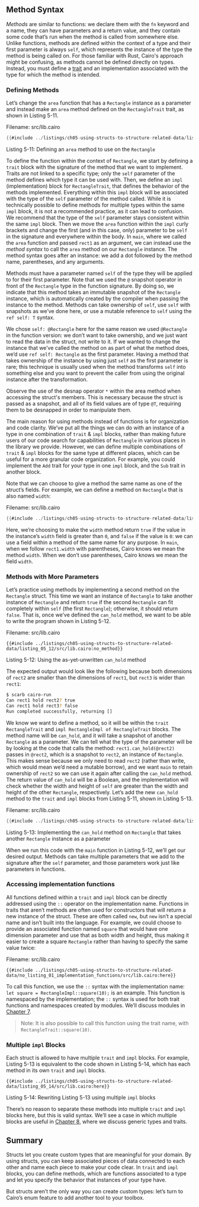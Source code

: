 ## Method Syntax

_Methods_ are similar to functions: we declare them with the `fn` keyword and a
name, they can have parameters and a return value, and they contain some code
that’s run when the method is called from somewhere else. Unlike functions,
methods are defined within the context of a type and their first parameter is
always `self`, which represents the instance of the type the method is being
called on. For those familiar with Rust, Cairo's approach might be confusing, as
methods cannot be defined directly on types. Instead, you must define a [trait](./ch08-02-traits-in-cairo.md)
and an implementation associated with the type for which the method is intended.

### Defining Methods

Let’s change the `area` function that has a `Rectangle` instance as a parameter
and instead make an `area` method defined on the `RectangleTrait` trait, as
shown in Listing 5-11.

<span class="filename">Filename: src/lib.cairo</span>

```rust
{{#include ../listings/ch05-using-structs-to-structure-related-data/listing_05_11/src/lib.cairo}}
```

<span class="caption">Listing 5-11: Defining an `area` method to use on the
`Rectangle` </span>

To define the function within the context of `Rectangle`, we start by defining a
`trait` block with the signature of the method that we want to implement. Traits
are not linked to a specific type; only the `self` parameter of the method
defines which type it can be used with. Then, we define an `impl`
(implementation) block for `RectangleTrait`, that defines the behavior of the
methods implemented. Everything within this `impl` block will be associated with
the type of the `self` parameter of the method called. While it is technically
possible to define methods for multiple types within the same `impl` block, it
is not a recommended practice, as it can lead to confusion. We recommend that
the type of the `self` parameter stays consistent within the same `impl` block.
Then we move the `area` function within the `impl` curly brackets and change the
first (and in this case, only) parameter to be `self` in the signature and
everywhere within the body. In `main`, where we called the `area` function and
passed `rect1` as an argument, we can instead use the _method syntax_ to call
the `area` method on our `Rectangle` instance. The method syntax goes after an
instance: we add a dot followed by the method name, parentheses, and any
arguments.

Methods must have a parameter named `self` of the type they will be applied to
for their first parameter. Note that we used the `@` snapshot operator in front
of the `Rectangle` type in the function signature. By doing so, we indicate that
this method takes an immutable snapshot of the `Rectangle` instance, which is
automatically created by the compiler when passing the instance to the method.
Methods can take ownership of `self`, use `self` with snapshots as we’ve done
here, or use a mutable reference to `self` using the `ref self: T` syntax.

We chose `self: @Rectangle` here for the same reason we used `@Rectangle` in the
function version: we don’t want to take ownership, and we just want to read the
data in the struct, not write to it. If we wanted to change the instance that
we’ve called the method on as part of what the method does, we’d use `ref self:
Rectangle` as the first parameter. Having a method that takes ownership of the
instance by using just `self` as the first parameter is rare; this technique is
usually used when the method transforms `self` into something else and you want
to prevent the caller from using the original instance after the transformation.

Observe the use of the desnap operator `*` within the area method when accessing
the struct's members. This is necessary because the struct is passed as a
snapshot, and all of its field values are of type `@T`, requiring them to be
desnapped in order to manipulate them.

The main reason for using methods instead of functions is for organization and
code clarity. We’ve put all the things we can do with an instance of a type in
one combination of `trait` & `impl` blocks, rather than making future users of
our code search for capabilities of `Rectangle` in various places in the library
we provide. However, we can define multiple combinations of `trait` & `impl`
blocks for the same type at different places, which can be useful for a more
granular code organization. For example, you could implement the `Add` trait for
your type in one `impl` block, and the `Sub` trait in another block.

Note that we can choose to give a method the same name as one of the struct’s
fields. For example, we can define a method on `Rectangle` that is also named
`width`:

<span class="filename">Filename: src/lib.cairo</span>

```rust
{{#include ../listings/ch05-using-structs-to-structure-related-data/listing_05_14_width_method/src/lib.cairo}}
```

Here, we’re choosing to make the `width` method return `true` if the value in
the instance’s `width` field is greater than `0`, and `false` if the value is
`0`: we can use a field within a method of the same name for any purpose. In
`main`, when we follow `rect1.width` with parentheses, Cairo knows we mean the
method `width`. When we don’t use parentheses, Cairo knows we mean the field
`width`.

### Methods with More Parameters

Let’s practice using methods by implementing a second method on the `Rectangle`
struct. This time we want an instance of `Rectangle` to take another instance of
`Rectangle` and return `true` if the second `Rectangle` can fit completely
within `self` (the first `Rectangle`); otherwise, it should return `false`. That
is, once we’ve defined the `can_hold` method, we want to be able to write the
program shown in Listing 5-12.

<span class="filename">Filename: src/lib.cairo</span>

```rust,does_not_compile
{{#include ../listings/ch05-using-structs-to-structure-related-data/listing_05_12/src/lib.cairo:no_method}}
```

<span class="caption">Listing 5-12: Using the as-yet-unwritten `can_hold`
method</span>

The expected output would look like the following because both dimensions of
`rect2` are smaller than the dimensions of `rect1`, but `rect3` is wider than
`rect1`:

```bash
$ scarb cairo-run
Can rect1 hold rect2? true
Can rect1 hold rect3? false
Run completed successfully, returning []

```

We know we want to define a method, so it will be within the `trait
RectangleTrait` and `impl RectangleImpl of RectangleTrait` blocks. The method
name will be `can_hold`, and it will take a snapshot of another `Rectangle` as a
parameter. We can tell what the type of the parameter will be by looking at the
code that calls the method: `rect1.can_hold(@rect2)` passes in `@rect2`, which
is a snapshot to `rect2`, an instance of `Rectangle`. This makes sense because
we only need to read `rect2` (rather than write, which would mean we’d need a
mutable borrow), and we want `main` to retain ownership of `rect2` so we can use
it again after calling the `can_hold` method. The return value of `can_hold`
will be a Boolean, and the implementation will check whether the width and
height of `self` are greater than the width and height of the other `Rectangle`,
respectively. Let’s add the new `can_hold` method to the `trait` and `impl`
blocks from Listing 5-11, shown in Listing 5-13.

<span class="filename">Filename: src/lib.cairo</span>

```rust
{{#include ../listings/ch05-using-structs-to-structure-related-data/listing_05_12/src/lib.cairo:trait_impl}}
```

<span class="caption">Listing 5-13: Implementing the `can_hold` method on
`Rectangle` that takes another `Rectangle` instance as a parameter</span>

When we run this code with the `main` function in Listing 5-12, we’ll get our
desired output. Methods can take multiple parameters that we add to the
signature after the `self` parameter, and those parameters work just like
parameters in functions.

### Accessing implementation functions

All functions defined within a `trait` and `impl` block can be directly
addressed using the `::` operator on the implementation name. Functions in
traits that aren’t methods are often used for constructors that will return a
new instance of the struct. These are often called `new`, but `new` isn’t a
special name and isn’t built into the language. For example, we could choose to
provide an associated function named `square` that would have one dimension
parameter and use that as both width and height, thus making it easier to create
a square `Rectangle` rather than having to specify the same value twice:

<span class="filename">Filename: src/lib.cairo</span>

```rust,noplayground
{{#include ../listings/ch05-using-structs-to-structure-related-data/no_listing_01_implementation_functions/src/lib.cairo:here}}
```

To call this function, we use the `::` syntax with the implementation name: `let
square = RectangleImpl::square(10);` is an example. This function is namespaced
by the implementation; the `::` syntax is used for both trait functions and
namespaces created by modules. We’ll discuss modules in [Chapter 7](ch07-02-defining-modules-to-control-scope.md).

> Note: It is also possible to call this function using the trait name, with
> `RectangleTrait::square(10)`.

### Multiple `impl` Blocks

Each struct is allowed to have multiple `trait` and `impl` blocks. For example,
Listing 5-13 is equivalent to the code shown in Listing 5-14, which has each
method in its own `trait` and `impl` blocks.

```rust,noplayground
{{#include ../listings/ch05-using-structs-to-structure-related-data/listing_05_14/src/lib.cairo:here}}
```

<span class="caption">Listing 5-14: Rewriting Listing 5-13 using multiple `impl`
blocks</span>

There’s no reason to separate these methods into multiple `trait` and `impl`
blocks here, but this is valid syntax. We’ll see a case in which multiple blocks
are useful in [Chapter 8](ch08-00-generic-types-and-traits.md), where we discuss
generic types and traits.

## Summary

Structs let you create custom types that are meaningful for your domain. By
using structs, you can keep associated pieces of data connected to each other
and name each piece to make your code clear. In `trait` and `impl` blocks, you
can define methods, which are functions associated to a type and let you specify
the behavior that instances of your type have.

But structs aren’t the only way you can create custom types: let’s turn to
Cairo’s enum feature to add another tool to your toolbox.
